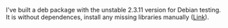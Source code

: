 I've built a deb package with the unstable 2.3.11 version for Debian testing. It is without dependences, install any missing libraries manually ([Link](https://drive.google.com/drive/folders/15HhIHfoJ6WcMU1nhQ93dDLvj_SIr3SEa?usp=sharing)). 